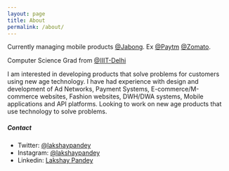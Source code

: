 ```yaml
---
layout: page
title: About
permalink: /about/
---
```

Currently managing mobile products [@Jabong](https://www.jabong.com). Ex [@Paytm](https://www.paytm.com) [@Zomato](https://www.zomato.com). 

Computer Science Grad from [@IIIT-Delhi](https://www.iiitd.ac.in) 

I am interested in developing products that solve problems for customers using new age technology. I have had
experience with design and development of Ad Networks, Payment Systems, E-commerce/M-commerce websites,
Fashion websites, DWH/DWA systems, Mobile applications and API platforms. Looking to work on new age products
that use technology to solve problems.

##### Contact
* Twitter: [@lakshaypandey](https://twitter.com/lakshaypandey) 
* Instagram: [@lakshaypandey](https://instagram.com/lakshaypandey/)
* Linkedin: [Lakshay Pandey](https://in.linkedin.com/in/lakshaypandey)

